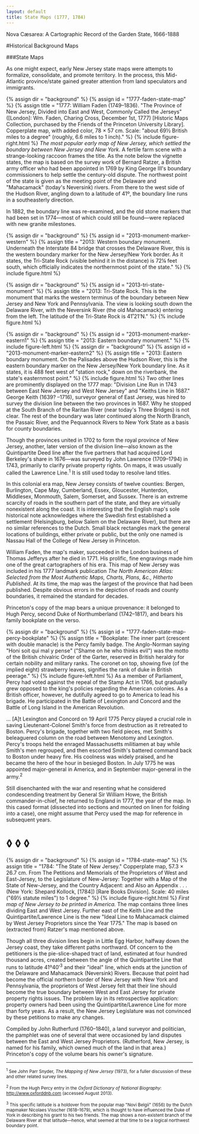 ```yaml
---
layout: default
title: State Maps (1777, 1784)
---
```


<p class="type">Nova Cæsarea: A Cartographic Record of the Garden State, 1666-1888</p>

#Historical Background Maps

###State Maps

As one might expect, early New Jersey state maps were attempts to formalize, consolidate, and promote territory. In the process, this Mid-Atlantic province/state gained greater attention from land speculators and immigrants.

{% assign dir = "background" %}
{% assign id = "1777-faden-state-map" %}
{% assign title = "1777: William Faden (1749–1836). &quot;The Province of New Jersey, Divided into East and West, Commonly Called the Jerseys&quot; ([London]: Wm. Faden, Charing Cross, December 1st, 1777) [Historic Maps Collection, purchased by the Friends of the Princeton University Library]. Copperplate map, with added color, 78 × 57 cm. Scale: &quot;about 69½ British miles to a degree&quot; (roughly, 6.6 miles to 1 inch)." %}
{% include figure-right.html %}
_The most popular early map of New Jersey, which settled the boundary between New Jersey and New York_. A fertile farm scene with a strange-looking raccoon frames the title. As the note below the vignette states, the map is based on the survey work of Bernard Ratzer, a British army officer who had been appointed in 1769 by King George III's boundary commissioners to help settle the century-old dispute. The northwest point of the state is given as the meeting point of the Delaware and "Mahacamack" (today's Neversink) rivers. From there to the west side of the Hudson River, angling down to a latitude of 41º, the boundary line runs in a southeasterly direction.

In 1882, the boundary line was re-examined, and the old stone markers that had been set in 1774—most of which could still be found—were replaced with new granite milestones.

{% assign dir = "background" %}
{% assign id = "2013-monument-marker-western" %}
{% assign title = "2013: Western boundary monument. Underneath the Interstate 84 bridge that crosses the Delaware River, this is the western boundary marker for the New Jersey/New York border. As it states, the Tri-State Rock (visible behind it in the distance) is 72¼ feet south, which officially indicates the northernmost point of the state." %}
{% include figure.html %}

{% assign dir = "background" %}
{% assign id = "2013-tri-state-monument" %}
{% assign title = "2013: Tri-State Rock. This is the monument that marks the western terminus of the boundary between New Jersey and New York and Pennsylvania. The view is looking south down the Delaware River, with the Neversink River (the old Mahacamack) entering from the left. The latitude of the Tri-State Rock is 41˚21'N." %}
{% include figure.html %}

{% assign dir = "background" %}
{% assign id = "2013-monument-marker-eastern1" %}
{% assign title = "2013: Eastern boundary monument." %}
{% include figure-left.html %}
{% assign dir = "background" %}
{% assign id = "2013-monument-marker-eastern2" %}
{% assign title = "2013: Eastern boundary monument. On the Palisades above the Hudson River, this is the eastern boundary marker on the New Jersey/New York boundary line. As it states, it is 488 feet west of "station rock," down on the riverbank, the state's easternmost point." %}
{% include figure.html %}
Two other lines are prominently displayed on the 1777 map: "Division Line Run in 1743 between East New Jersey and West New Jersey" and "Keiths Line in 1687." George Keith (1639? –1716), surveyor general of East Jersey, was hired to survey the division line between the two provinces in 1687. Why he stopped at the South Branch of the Raritan River (near today's Three Bridges) is not clear. The rest of the boundary was later continued along the North Branch, the Passaic River, and the Pequannock Rivers to New York State as a basis for county boundaries.

Though the provinces united in 1702 to form the royal province of New Jersey, another, later version of the division line—also known as the Quintipartite Deed line after the five partners that had acquired Lord Berkeley's share in 1676—was surveyed by John Lawrence (1709–1794) in 1743, primarily to clarify private property rights. On maps, it was usually called the Lawrence Line.<sup>1</sup> It is still used today to resolve land titles.

In this colonial era map, New Jersey consists of twelve counties: Bergen, Burlington, Cape May, Cumberland, Essex, Gloucester, Hunterdon, Middlesex, Monmouth, Salem, Somerset, and Sussex. There is an extreme scarcity of roads in the southern part of the state, and they are virtually nonexistent along the coast. It is interesting that the English map's sole historical note acknowledges where the Swedish first established a settlement (Helsingburg, below Salem on the Delaware River), but there are no similar references to the Dutch. Small black rectangles mark the general locations of buildings, either private or public, but the only one named is Nassau Hall of the College of New Jersey in Princeton.

William Faden, the map's maker, succeeded in the London business of Thomas Jefferys after he died in 1771. His prolific, fine engravings made him one of the great cartographers of his era. This map of New Jersey was included in his 1777 landmark publication _The North American Atlas: Selected from the Most Authentic Maps, Charts, Plans, &c., Hitherto Published_. At its time, the map was the largest of the province that had been published. Despite obvious errors in the depiction of roads and county boundaries, it remained the standard for decades.

Princeton's copy of the map bears a unique provenance: it belonged to Hugh Percy, second Duke of Northumberland (1742–1817), and bears his family bookplate on the verso.

{% assign dir = "background" %}
{% assign id = "1777-faden-state-map-percy-bookplate" %}
{% assign title = "Bookplate: The inner part (crescent with double manacle) is the Percy family badge. The Anglo-Norman saying &quot;Honi soit qui mal y pense&quot; (&quot;Shame on he who thinks evil&quot;) was the motto of the British chivalric Order of the Garter, reserved in British heraldry for certain nobility and military ranks. The coronet on top, showing five (of the implied eight) strawberry leaves, signifies the rank of duke in British peerage." %}
{% include figure-left.html %}
As a member of Parliament, Percy had voted against the repeal of the Stamp Act in 1766, but gradually grew opposed to the king's policies regarding the American colonies. As a British officer, however, he dutifully agreed to go to America to lead his brigade. He participated in the Battle of Lexington and Concord and the Battle of Long Island in the American Revolution.

... [A]t Lexington and Concord on 19 April 1775 Percy played a crucial role in saving Lieutenant-Colonel Smith's force from destruction as it retreated to Boston. Percy's brigade, together with two field pieces, met Smith's beleaguered column on the road between Menotomy and Lexington. Percy's troops held the enraged Massachusetts militiamen at bay while Smith's men regrouped, and then escorted Smith's battered command back to Boston under heavy fire. His coolness was widely praised, and he became the hero of the hour in besieged Boston. In July 1775 he was appointed major-general in America, and in September major-general in the army.<sup>2</sup>

Still disenchanted with the war and resenting what he considered condescending treatment by General Sir William Howe, the British commander-in-chief, he returned to England in 1777, the year of the map. In this cased format (dissected into sections and mounted on linen for folding into a case), one might assume that Percy used the map for reference in subsequent years.

<h1 class="fancy nobg">◊ ◊ ◊</h1>

{% assign dir = "background" %}
{% assign id = "1784-state-map" %}
{% assign title = "1784: &quot;The State of New Jersey.&quot; Copperplate map, 57.3 × 26.7 cm. From The Petitions and Memorials of the Proprietors of West and East-Jersey, to the Legislature of New-Jersey: Together with a Map of the State of New-Jersey, and the Country Adjacent: and Also an Appendix . . . (New York: Shepard Kollock, [1784]) [Rare Books Division]. Scale: 40 miles (&quot;69½ statute miles&quot;) to 1 degree." %}
{% include figure-right.html %}
_First map of New Jersey to be printed in America._ The map contains three lines dividing East and West Jersey. Further east of the Keith Line and the Quintipartite/Lawrence Line is the new "Ideal Line to Mahacamack claimed by West Jersey Proprietors since the Year 1775." The map is based on (extracted from) Ratzer's map mentioned above.

Though all three division lines begin in Little Egg Harbor, halfway down the Jersey coast, they take different paths northward. Of concern to the petitioners is the pie-slice-shaped tract of land, estimated at four hundred thousand acres, created between the angle of the Quintipartite Line that runs to latitude 41º40′<sup>3</sup> and their "ideal" line, which ends at the junction of the Delaware and Mahacamack (Neversink) Rivers. Because that point had become the official northern border of New Jersey with New York and Pennsylvania, the proprietors of West Jersey felt that their line should become the true boundary between West and East Jersey for private property rights issues. The problem lay in its retrospective application: property owners had been using the Quintipartite/Lawrence Line for more than forty years. As a result, the New Jersey Legislature was not convinced by these petitions to make any changes.

Compiled by John Rutherfurd (1760–1840), a land surveyor and politician, the pamphlet was one of several that were occasioned by land disputes between the East and West Jersey Proprietors. (Rutherford, New Jersey, is named for his family, which owned much of the land in that area.) Princeton's copy of the volume bears his owner's signature.

---

<small><sup>1</sup> See John Parr Snyder, _The Mapping of New Jersey_ (1973), for a fuller discussion of these and other related survey lines.</small>

<small><sup>2</sup> From the Hugh Percy entry in the _Oxford Dictionary of National Biography_: http://www.oxforddnb.com (accessed August 2013).</small>

<small><sup>3</sup> This specific latitude is a holdover from the popular map "Novi Belgii" (1656) by the Dutch mapmaker Nicolaes Visscher (1618–1679), which is thought to have influenced the Duke of York in describing his grant to his two friends. The map shows a non-existent branch of the Delaware River at that latitude—hence, what seemed at that time to be a logical northwest boundary point.</small>